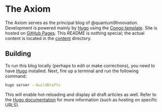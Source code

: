 # The Axiom

The Axiom serves as the principal blog of @quantum9Innovation.
Development is powered mainly by [Hugo](https://gohugo.io/) using the [Congo template](https://jpanther.github.io/congo/). Site is hosted on [GitHub Pages](https://quantum9innovation.github.io/axiom/). This README is nothing special; the actual content is located in the [content](/content/) directory.

## Building

To run this blog locally (perhaps to edit or make corrections), you need to have [Hugo](https://gohugo.io/) installed.
Next, fire up a terminal and run the following command:

```bash
hugo server --buildDrafts
```

This will enable hot-reloading and display all draft articles as well. Refer to the [Hugo documentation](https://gohugo.io/documentation/) for more information (such as hosting on specific URLS).
